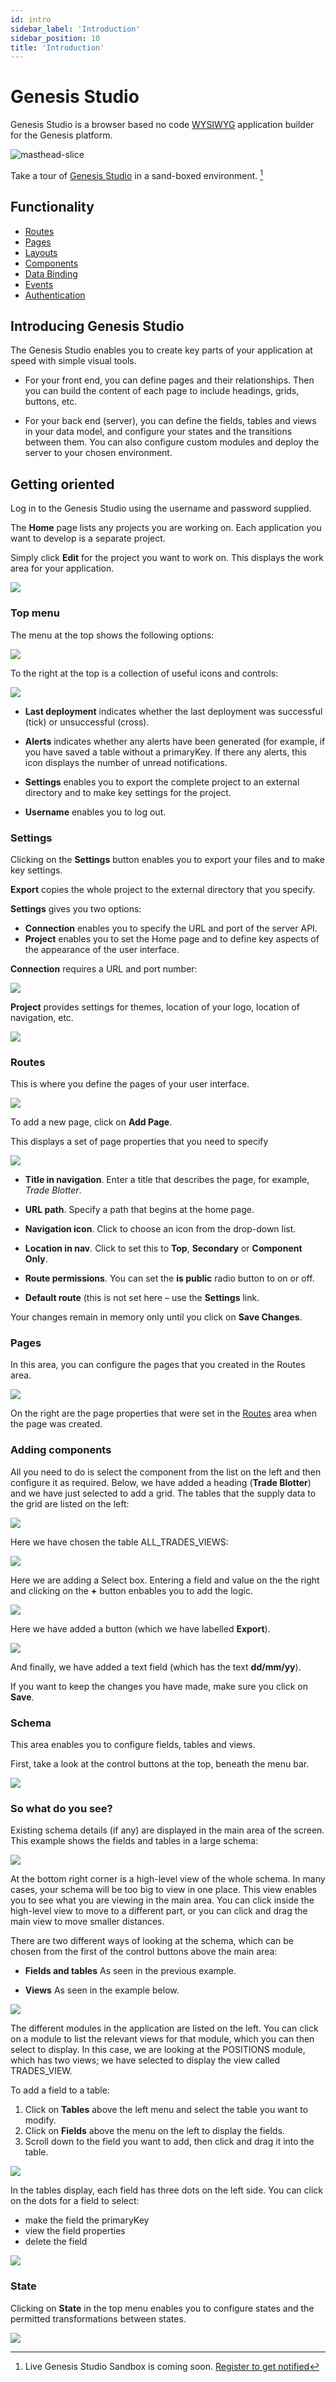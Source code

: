```yaml
---
id: intro
sidebar_label: 'Introduction'
sidebar_position: 10
title: 'Introduction'
---
```


# Genesis Studio

Genesis Studio is a browser based no code [WYSIWYG](https://en.wikipedia.org/wiki/WYSIWYG) 
application builder for the Genesis platform.

![masthead-slice](/img/genesis-studio-banner.png "Gensis Studio")

Take a tour of [Genesis Studio](#) in a sand-boxed environment. [^1]

## Functionality

- [Routes](routes.md)
- [Pages](pages.md)
- [Layouts](layouts.md)
- [Components](components.md)
- [Data Binding](data-binding.md)
- [Events](events.md)
- [Authentication](authentication.md)


[^1]: Live Genesis Studio Sandbox is coming soon. [Register to get notified](https://genesis.global/contact-us/) 

## Introducing Genesis Studio
The Genesis Studio enables you to create key parts of your application at speed with simple visual tools.

* For your front end, you can define pages and their relationships. Then you can build the content of each page to include headings, grids, buttons, etc.

* For your back end (server), you can define the fields, tables and views in your data model, and configure your states and the transitions between them. You can also configure custom modules and deploy the server to your chosen environment.

## Getting oriented
Log in to the Genesis Studio using the username and password supplied.

The **Home** page lists any projects you are working on. Each application you want to develop is a separate project. 

Simply click **Edit** for the project you want to work on. This displays the work area for your application.

![](/img/Studio1Landing.png)

### Top menu
The menu at the top shows the following options:

![](/img/studio-menu-1.png)

To the right at the top is a collection of useful icons and controls:

![](/img/studio-controls.png)


* **Last deployment** indicates whether the last deployment was successful (tick) or unsuccessful (cross).

* **Alerts** indicates whether any alerts have been generated (for example, if you have saved a table without a primaryKey. If there any alerts, this icon displays the number of unread notifications.

* **Settings** enables you to export the complete project to an external directory and to make key settings for the project.

* **Username** enables you to log out.

### Settings
Clicking on the **Settings** button enables you to export your files and to make key settings.

**Export** copies the whole project to the external directory that you specify.

**Settings** gives you two options:

* **Connection** enables you to specify the URL and port of the server API.
* **Project** enables you to set the Home page and to define key aspects of the appearance of the user interface.

**Connection** requires a URL and port number:

![](/img/settings-connection.png)

**Project** provides settings for themes, location of your logo, location of navigation, etc.

![](/img/settings-project.png)


### Routes
This is where you define the pages of your user interface.

![](/img/routes1.png)

To add a new page, click on **Add Page**.

This displays a set of page properties that you need to specify

![](/img/routes2.png)


* **Title in navigation**. Enter a title that describes the page, for example, _Trade Blotter_.

* **URL path**. Specify a path that begins at the home page.

* **Navigation icon**. Click to choose an icon from the drop-down list.

* **Location in nav**. Click to set this to **Top**, **Secondary** or **Component Only**.

* **Route permissions**. You can set the **is public** radio button to on or off.

* **Default route** (this is not set here – use the **Settings** link.

Your changes remain in memory only until you click on **Save Changes**.

### Pages

In this area, you can configure the pages that you created in the Routes area. 


![](/img/s.png)

On the right are the page properties that were set in the [Routes](/reference/genesis-studio/routes/#routes) area when the page was created.

### Adding components
All you need to do is select the component from the list on the left and then configure it as required.
Below, we have added a heading (**Trade Blotter**) and we have just selected to add a grid. The tables that the supply data to the grid are listed on the left:


![](/img/Studio5.png)

Here we have chosen the table ALL_TRADES_VIEWS:

![](/img/Studio6.png)


Here we are adding a Select box. Entering a field and value on the the right and clicking on the **+** button enbables you to add the logic.

![](/img/Studio7.png)

Here we have added a button (which we have labelled **Export**).


![](/img/Studio8.png)

And finally, we have added a text field (which has the text **dd/mm/yy**).

If you want to keep the changes you have made, make sure you click on **Save**.

### Schema
This area enables you to configure fields, tables and views.

First, take a look at the control buttons at the top, beneath the menu bar.

![](/img/schema-menu.png)

### So what do you see?
Existing schema details (if any) are displayed in the main area of the screen. This example shows the fields and tables in a large schema:

![](/img/Studioschema1.png)

At the bottom right corner is a high-level view of the whole schema. In many cases, your schema will be too big to view in one place. This view enables you to see what you are viewing in the main area. You can click inside the high-level view to move to a different part, or you can click and drag the main view to move smaller distances.

There are two different ways of looking at the schema, which can be chosen from the first of the control buttons above the main area:

* **Fields and tables** As seen in the previous example.

* **Views** As seen in the example below. 


![](/img/Studioschema1.png)

The different modules in the application are listed on the left. You can click on a module to list the relevant views for that module, which you can then select to display.
In this case, we are looking at the POSITIONS module, which has two views; we have selected to display the view called TRADES_VIEW. 

To add a field to a table:

1. Click on **Tables** above the left menu and select the table you want to modify.
2. Click on **Fields** above the menu on the left to display the fields.
3. Scroll down to the field you want to add, then click and drag it into the table.


![](/img/studio-schema-add-field.png)

In the tables display, each field has three dots on the left side. You can click on the dots for a field to select:

* make the field the primaryKey
* view the field properties
* delete the field

![](/img/schema-field-options.png)


### State

Clicking on **State** in the top menu enables you to configure states and the permitted transformations between states. 


![](/img/studio-states1.png)

